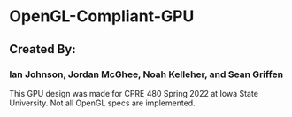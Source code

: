 # OpenGL-Compliant-GPU
## Created By: 
### Ian Johnson, Jordan McGhee, Noah Kelleher, and Sean Griffen
This GPU design was made for CPRE 480 Spring 2022 at Iowa State University. Not all OpenGL specs are implemented.
